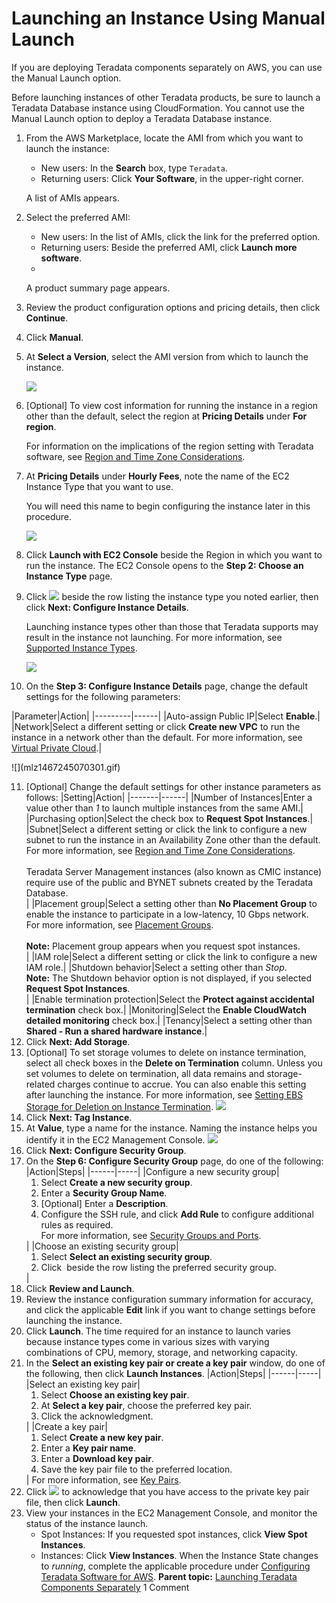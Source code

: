 # Launching an Instance Using Manual Launch

If you are deploying Teradata components separately on AWS, you can use the Manual Launch option.

Before launching instances of other Teradata products, be sure to launch a Teradata Database instance using CloudFormation. You cannot use the Manual Launch option to deploy a Teradata Database instance.

1.  From the AWS Marketplace, locate the AMI from which you want to launch the instance:
    -   New users: In the **Search** box, type `Teradata`.
    -   Returning users: Click **Your Software**, in the upper-right corner.

    A list of AMIs appears.
    
2.  Select the preferred AMI:
    -   New users: In the list of AMIs, click the link for the preferred option.
    -   Returning users: Beside the preferred AMI, click **Launch more software**.
    -   
    A product summary page appears.
    
3.  Review the product configuration options and pricing details, then click **Continue**.

4.  Click **Manual**.

5.  At **Select a Version**, select the AMI version from which to launch the instance.

    ![](wkp1467245067353.gif)
    
6.  [Optional] To view cost information for running the instance in a region other than the default, select the region at **Pricing Details** under **For region**.

    For information on the implications of the region setting with Teradata software, see [Region and Time Zone Considerations](rza1468615796901.md).
    
7.  At **Pricing Details** under **Hourly Fees**, note the name of the EC2 Instance Type that you want to use.

    You will need this name to begin configuring the instance later in this procedure.
    
    ![](fto1467245067696.gif)
    
8.  Click **Launch with EC2 Console** beside the Region in which you want to run the instance.
    The EC2 Console opens to the **Step 2: Choose an Instance Type** page.
    
9.  Click ![](wiz1467245068616.gif) beside the row listing the instance type you noted earlier, then click **Next: Configure Instance Details**.

    Launching instance types other than those that Teradata supports may result in the instance not launching. For more information, see [Supported Instance Types](ihq1473174158197.md).
    
    ![](hdq1467245069334.gif)
10. On the **Step 3: Configure Instance Details** page, change the default settings for the following parameters:
<p>
|Parameter|Action|
|---------|------|
|Auto-assign Public IP|Select <b>Enable</b>.|
|Network|Select a different setting or click <b>Create new VPC</b> to run the instance in a network other than the default. For more information, see <a href="dmc1467240781066.md">Virtual Private Cloud</a>.|
</p>
  ![](mlz1467245070301.gif)

11. [Optional] Change the default settings for other instance parameters as follows:
|Setting|Action|
|-------|------|
|Number of Instances|Enter a value other than <i>1</i> to launch multiple instances from the same AMI.|
|Purchasing option|Select the check box to <b>Request Spot Instances</b>.|
|Subnet|Select a different setting or click the link to configure a new subnet to run the instance in an Availability Zone other than the default.<br/>For more information, see <a href="rza1468615796901.md">Region and Time Zone Considerations</a>.<br/><br/>Teradata Server Management instances (also known as CMIC instance) require use of the public and BYNET subnets created by the Teradata Database.<br/>|
|Placement group|Select a setting other than <b>No Placement Group</b> to enable the instance to participate in a low-latency, 10 Gbps network.<br/>For more information, see <a href="kif1472571515710.md">Placement Groups</a>.<br/><br/><b>Note:</b> Placement group appears when you request spot instances.<br/>|
|IAM role|Select a different setting or click the link to configure a new IAM role.|
|Shutdown behavior|Select a setting other than <i>Stop</i>.<br/><b>Note:</b> The Shutdown behavior option is not displayed, if you selected <b>Request Spot Instances</b>.<br/>|
|Enable termination protection|Select the <b>Protect against accidental termination</b> check box.|
|Monitoring|Select the <b>Enable CloudWatch detailed monitoring</b> check box.|
|Tenancy|Select a setting other than <b>Shared - Run a shared hardware instance</b>.|
12. Click **Next: Add Storage**.
13. [Optional] To set storage volumes to delete on instance termination, select all check boxes in the **Delete on Termination** column.
    Unless you set volumes to delete on termination, all data remains and storage-related charges continue to accrue. You can also enable this setting after launching the instance. For more information, see [Setting EBS Storage for Deletion on Instance Termination](fod1467240783219.md).
    ![](pnl1467245072220.gif)
14. Click **Next: Tag Instance**.
15. At **Value**, type a name for the instance.
    Naming the instance helps you identify it in the EC2 Management Console.
    ![](ics1467245073312.gif)
16. Click **Next: Configure Security Group**.
17. On the **Step 6: Configure Security Group** page, do one of the following:
|Action|Steps|
|------|-----|
|Configure a new security group|<ol><li>Select <b>Create a new security group</b>.</li><li>Enter a <b>Security Group Name</b>.</li><li>[Optional] Enter a <b>Description</b>.</li><li>Configure the SSH rule, and click <b>Add Rule</b> to configure additional rules as required.<br/>For more information, see <a href="xed1468615767199.md">Security Groups and Ports</a>.<br/></li></ol>|
|Choose an existing security group|<ol><li>Select <b>Select an existing security group</b>.</li><li>Click <img src="wiz1467245068616.gif" alt="" /> beside the row listing the preferred security group.</li></ol>|
18. Click **Review and Launch**.
19. Review the instance configuration summary information for accuracy, and click the applicable **Edit** link if you want to change settings before launching the instance.
20. Click **Launch**.
    The time required for an instance to launch varies because instance types come in various sizes with varying combinations of CPU, memory, storage, and networking capacity.
21. In the **Select an existing key pair or create a key pair** window, do one of the following, then click **Launch Instances**.
|Action|Steps|
|------|-----|
|Select an existing key pair|<ol><li>Select <b>Choose an existing key pair</b>.</li><li>At <b>Select a key pair</b>, choose the preferred key pair.</li><li>Click the acknowledgment.</li></ol>|
|Create a key pair|<ol><li>Select <b>Create a new key pair</b>.</li><li>Enter a <b>Key pair name</b>.</li><li>Enter a <b>Download key pair</b>.</li><li>Save the key pair file to the preferred location.</li></ol>|
For more information, see [Key Pairs](icn1468615736183.md).
22. Click ![](wiz1467245068616.gif) to acknowledge that you have access to the private key pair file, then click **Launch**.
23. View your instances in the EC2 Management Console, and monitor the status of the instance launch.
    -   Spot Instances: If you requested spot instances, click **View Spot Instances**.
    -   Instances: Click **View Instances**.
When the Instance State changes to *running*, complete the applicable procedure under [Configuring Teradata Software for AWS](ydh1467240783484.md).
**Parent topic:** 
[Launching Teradata Components Separately](esg1471630520247.md)
1 Comment